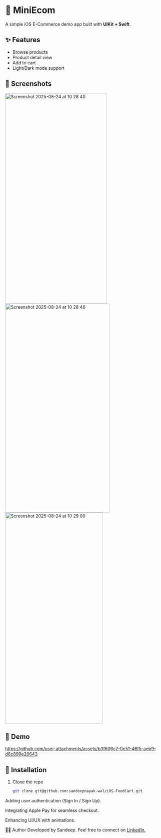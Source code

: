 # 🍔 MiniEcom

A simple iOS E-Commerce demo app built with **UIKit + Swift**.

## ✨ Features
- Browse products
- Product detail view
- Add to cart
- Light/Dark mode support

## 📱 Screenshots
<img width="325" height="671" alt="Screenshot 2025-08-24 at 10 28 40" src="https://github.com/user-attachments/assets/43080094-82ef-4302-b68e-7e36902ee08c" />
<img width="335" height="666" alt="Screenshot 2025-08-24 at 10 28 46" src="https://github.com/user-attachments/assets/98a292e2-075e-4518-bbde-769d994f5167" />
<img width="311" height="673" alt="Screenshot 2025-08-24 at 10 29 00" src="https://github.com/user-attachments/assets/56c77eb8-1dfc-4b22-a2e1-873f046ce9ef" />

## 🎥 Demo

https://github.com/user-attachments/assets/b3f606c7-0c51-46f5-aeb9-d6c899e20643

## 🚀 Installation
1. Clone the repo
   ```bash
   git clone git@github.com:sandeepnayak-wal/iOS-FoodCart.git

Adding user authentication (Sign In / Sign Up).

Integrating Apple Pay for seamless checkout.

Enhancing UI/UX with animations.

👨‍💻 Author
Developed by Sandeep. Feel free to connect on [LinkedIn.](https://www.linkedin.com/in/sandeepmegavath/)

